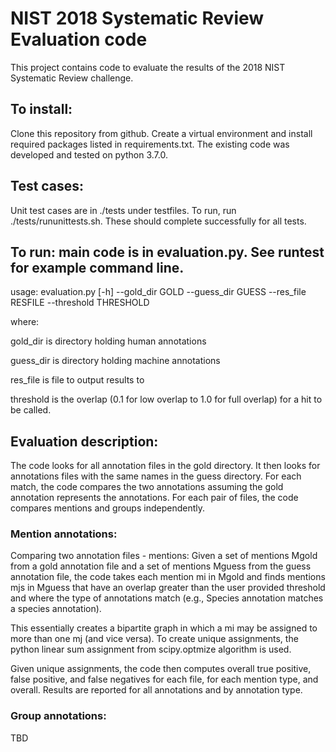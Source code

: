 # NIST 2018 Systematic Review Evaluation code

This project contains code to evaluate the results of the 2018 NIST
Systematic Review challenge.


## To install: 
Clone this repository from github. Create a virtual environment and install required packages listed in requirements.txt.  The existing code was developed and tested on python 3.7.0.  

## Test cases:  
Unit test cases are in ./tests under testfiles. To run, run ./tests/rununittests.sh.  These
should complete successfully for all tests.


## To run: main code is in evaluation.py.  See runtest for example command line.
   usage: evaluation.py [-h] --gold_dir GOLD 
   	  		     --guess_dir GUESS 
			     --res_file RESFILE
                     	     --threshold THRESHOLD

   where: 
   
   gold_dir is directory holding human annotations
   
   guess_dir is directory holding machine annotations
   
   res_file is file to output results to
   
   threshold is the overlap (0.1 for low overlap to 1.0 for full overlap) for a hit to be called.

## Evaluation description:

The code looks for all annotation files in the gold directory.  It then looks for 
annotations files with the same names in the guess directory.  For each match, the
code compares the two annotations assuming the gold annotation represents the 
annotations. For each pair of files, the code compares mentions and groups independently.

### Mention annotations:

Comparing two annotation files - mentions:  Given a set of mentions Mgold from a
gold annotation file and a set of mentions Mguess from the guess annotation file,
the code takes each mention mi in Mgold and finds mentions mjs in Mguess that
have an overlap greater than the user provided threshold and where the type of
annotations match (e.g., Species annotation matches a species annotation).  

This essentially creates  a bipartite graph in which a mi may be assigned 
to more than one mj (and vice versa).
To create unique assignments, the python linear sum assignment from scipy.optmize
algorithm is used.  

Given unique assignments, the code then computes overall 
true positive, false positive, and false negatives for each
file, for each mention type, and overall.  Results are reported for
all annotations and by annotation type.

### Group annotations:

TBD

